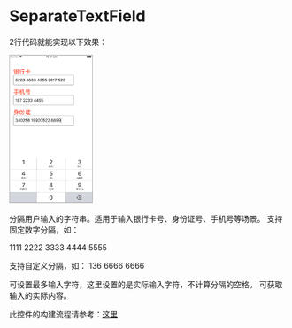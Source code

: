 # SeparateTextField

2行代码就能实现以下效果：



<img src="https://github.com/Coolll/SeparateTextField/blob/master/imageFile.png" width="30%" height="30%">




分隔用户输入的字符串。适用于输入银行卡号、身份证号、手机号等场景。
支持固定数字分隔，如：

1111 2222 3333 4444 5555

支持自定义分隔，如：
136 6666 6666

可设置最多输入字符，这里设置的是实际输入字符，不计算分隔的空格。
可获取输入的实际内容。

此控件的构建流程请参考：[这里](http://www.jianshu.com/p/582cee0680b0)


